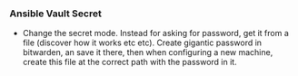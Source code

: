### Ansible Vault Secret
- Change the secret mode. Instead for asking for password, get it from a file (discover how it works etc etc). Create gigantic password in bitwarden, an save it there, then when configuring a new machine, create this file at the correct path with the password in it.
